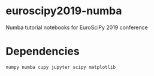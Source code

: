 # euroscipy2019-numba

Numba tutorial notebooks for EuroSciPy 2019 conference

# Dependencies

```
numpy numba cupy jupyter scipy matplotlib
```
